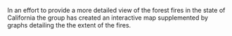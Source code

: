 In an effort to provide a more detailed view of the forest fires in the state of California the group has created an interactive map supplemented by graphs detailing the the extent of the fires.
